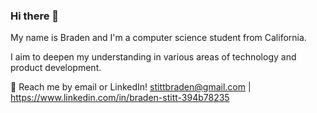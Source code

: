 ### Hi there 👋


My name is Braden and I'm a computer science student from California.

I aim to deepen my understanding in various areas of technology and product development.

💬 Reach me by email or LinkedIn! stittbraden@gmail.com | https://www.linkedin.com/in/braden-stitt-394b78235

